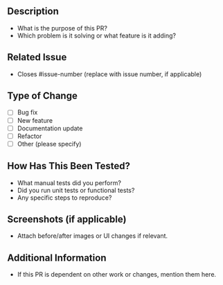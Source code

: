 ## Description
<!-- Please describe the changes made in this pull request. -->
- What is the purpose of this PR?
- Which problem is it solving or what feature is it adding?

## Related Issue
<!-- If applicable, link to the issue this PR addresses. -->
- Closes #issue-number (replace with issue number, if applicable)

## Type of Change
<!-- Please check one of the following: -->
- [ ] Bug fix
- [ ] New feature
- [ ] Documentation update
- [ ] Refactor
- [ ] Other (please specify)

## How Has This Been Tested?
<!-- Please describe the tests that you ran to verify your changes. -->
- What manual tests did you perform?
- Did you run unit tests or functional tests?
- Any specific steps to reproduce?

## Screenshots (if applicable)
<!-- If applicable, add screenshots or gifs to help explain your changes. -->
- Attach before/after images or UI changes if relevant.

## Additional Information
<!-- Any other information that is useful to the maintainers or reviewers. -->
- If this PR is dependent on other work or changes, mention them here.
